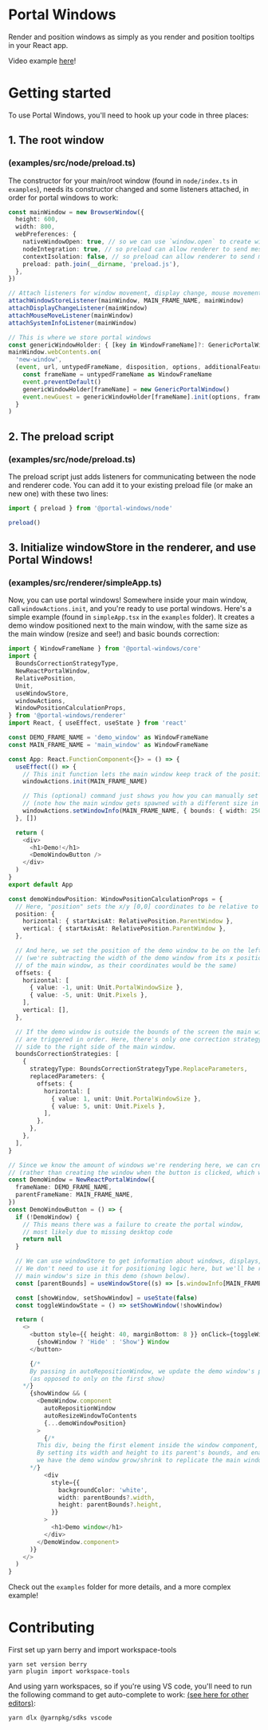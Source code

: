 # Portal Windows

Render and position windows as simply as you render and position tooltips in your React app.

Video example [here](https://twitter.com/cyrusroshan/status/1430569363736711171?s=20)!

# Getting started

To use Portal Windows, you'll need to hook up your code in three places:

## 1. The root window

### (examples/src/node/preload.ts)

The constructor for your main/root window (found in `node/index.ts` in `examples`), needs its constructor changed and some listeners attached, in order for portal windows to work:

```typescript
const mainWindow = new BrowserWindow({
  height: 600,
  width: 800,
  webPreferences: {
    nativeWindowOpen: true, // so we can use `window.open` to create windows from the renderer
    nodeIntegration: true, // so preload can allow renderer to send messages to node
    contextIsolation: false, // so preload can allow renderer to send messages to node
    preload: path.join(__dirname, 'preload.js'),
  },
})

// Attach listeners for window movement, display change, mouse movement, and system info
attachWindowStoreListener(mainWindow, MAIN_FRAME_NAME, mainWindow)
attachDisplayChangeListener(mainWindow)
attachMouseMoveListener(mainWindow)
attachSystemInfoListener(mainWindow)

// This is where we store portal windows
const genericWindowHolder: { [key in WindowFrameName]?: GenericPortalWindow } = {}
mainWindow.webContents.on(
  'new-window',
  (event, url, untypedFrameName, disposition, options, additionalFeatures) => {
    const frameName = untypedFrameName as WindowFrameName
    event.preventDefault()
    genericWindowHolder[frameName] = new GenericPortalWindow()
    event.newGuest = genericWindowHolder[frameName].init(options, frameName as WindowFrameName)
  }
)
```

## 2. The preload script

### (examples/src/node/preload.ts)

The preload script just adds listeners for communicating between the node and renderer code. You can add it to your existing preload file (or make an new one) with these two lines:

```typescript
import { preload } from '@portal-windows/node'

preload()
```

## 3. Initialize windowStore in the renderer, and use Portal Windows!

### (examples/src/renderer/simpleApp.ts)

Now, you can use portal windows! Somewhere inside your main window, call `windowActions.init`, and you're ready to use portal windows. Here's a simple example (found in `simpleApp.tsx` in the `examples` folder). It creates a demo window positioned next to the main window, with the same size as the main window (resize and see!) and basic bounds correction:

```typescript
import { WindowFrameName } from '@portal-windows/core'
import {
  BoundsCorrectionStrategyType,
  NewReactPortalWindow,
  RelativePosition,
  Unit,
  useWindowStore,
  windowActions,
  WindowPositionCalculationProps,
} from '@portal-windows/renderer'
import React, { useEffect, useState } from 'react'

const DEMO_FRAME_NAME = 'demo_window' as WindowFrameName
const MAIN_FRAME_NAME = 'main_window' as WindowFrameName

const App: React.FunctionComponent<{}> = () => {
  useEffect(() => {
    // This init function lets the main window keep track of the positions of its child windows
    windowActions.init(MAIN_FRAME_NAME)

    // This (optional) command just shows you how you can manually set window bounds
    // (note how the main window gets spawned with a different size in `node.ts`)
    windowActions.setWindowInfo(MAIN_FRAME_NAME, { bounds: { width: 250, height: 350 } })
  }, [])

  return (
    <div>
      <h1>Demo!</h1>
      <DemoWindowButton />
    </div>
  )
}
export default App

const demoWindowPosition: WindowPositionCalculationProps = {
  // Here, "position" sets the x/y [0,0] coordinates to be relative to the main window
  position: {
    horizontal: { startAxisAt: RelativePosition.ParentWindow },
    vertical: { startAxisAt: RelativePosition.ParentWindow },
  },

  // And here, we set the position of the demo window to be on the left of the main window, with a 5px gap
  // (we're subtracting the width of the demo window from its x position, otherwise it'd be rendered on top
  // of the main window, as their coordinates would be the same)
  offsets: {
    horizontal: [
      { value: -1, unit: Unit.PortalWindowSize },
      { value: -5, unit: Unit.Pixels },
    ],
    vertical: [],
  },

  // If the demo window is outside the bounds of the screen the main window is in, the boundsCorrectionStrategies
  // are triggered in order. Here, there's only one correction strategy, which flips the demo window from the left
  // side to the right side of the main window.
  boundsCorrectionStrategies: [
    {
      strategyType: BoundsCorrectionStrategyType.ReplaceParameters,
      replacedParameters: {
        offsets: {
          horizontal: [
            { value: 1, unit: Unit.PortalWindowSize },
            { value: 5, unit: Unit.Pixels },
          ],
        },
      },
    },
  ],
}

// Since we know the amount of windows we're rendering here, we can create the window on app load to save time
// (rather than creating the window when the button is clicked, which will result in a short delay)
const DemoWindow = NewReactPortalWindow({
  frameName: DEMO_FRAME_NAME,
  parentFrameName: MAIN_FRAME_NAME,
})
const DemoWindowButton = () => {
  if (!DemoWindow) {
    // This means there was a failure to create the portal window,
    // most likely due to missing desktop code
    return null
  }

  // We can use windowStore to get information about windows, displays, and mouse positions.
  // We don't need to use it for positioning logic here, but we'll be replicating the
  // main window's size in this demo (shown below).
  const [parentBounds] = useWindowStore((s) => [s.windowInfo[MAIN_FRAME_NAME]?.bounds])

  const [showWindow, setShowWindow] = useState(false)
  const toggleWindowState = () => setShowWindow(!showWindow)

  return (
    <>
      <button style={{ height: 40, marginBottom: 8 }} onClick={toggleWindowState}>
        {showWindow ? 'Hide' : 'Show'} Window
      </button>

      {/*
      By passing in autoRepositionWindow, we update the demo window's position as it's being rendered
      (as opposed to only on the first show)
    */}
      {showWindow && (
        <DemoWindow.component
          autoRepositionWindow
          autoResizeWindowToContents
          {...demoWindowPosition}
        >
          {/*
        This div, being the first element inside the window component, will be used to calculate the size of the window.
        By setting its width and height to its parent's bounds, and enabling `autoResizeWindowToContents` on the window component,
        we have the demo window grow/shrink to replicate the main window's size.
      */}
          <div
            style={{
              backgroundColor: 'white',
              width: parentBounds?.width,
              height: parentBounds?.height,
            }}
          >
            <h1>Demo window</h1>
          </div>
        </DemoWindow.component>
      )}
    </>
  )
}
```

Check out the `examples` folder for more details, and a more complex example!

# Contributing

First set up yarn berry and import workspace-tools

```
yarn set version berry
yarn plugin import workspace-tools
```

And using yarn workspaces, so if you're using VS code, you'll need to run the following command to get auto-complete to work: [(see here for other editors)](https://yarnpkg.com/getting-started/editor-sdks):

```
yarn dlx @yarnpkg/sdks vscode
```
